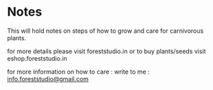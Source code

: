 # Notes
This will hold notes on steps of how to grow and care for carnivorous plants.

for more details please visit foreststudio.in
or to buy plants/seeds visit eshop.foreststudio.in

for more information on how to care : write to me : info.foreststudio@gmail.com
